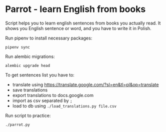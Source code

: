 # Parrot - learn English from books

Script helps you to learn english sentences from books you actually read. It shows you English sentence or word, and you have to write it in Polish.

Run pipenv to install necessary packages:

    pipenv sync

Run alembic migrations:

    alembic upgrade head

To get sentences list you have to:
* translate using https://translate.google.com/?sl=en&tl=pl&op=translate
* save translations
* export translations to docs.google.com
* import as csv separated by `;`
* load to db using `./load_translations.py file.csv`

Run script to practice:

    ./parrot.py
